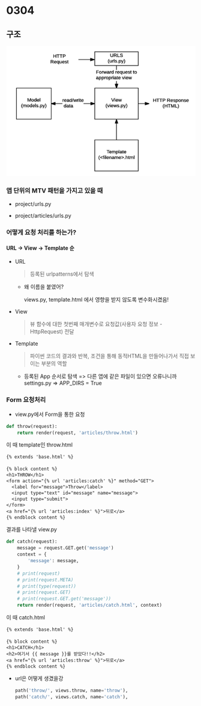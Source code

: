 # 0304 

## 구조

![image-20220304133539801](0304.assets/image-20220304133539801.png)

### 앱 단위의 MTV 패턴을 가지고 있을 때

- project/urls.py

  

- project/articles/urls.py

  

### 어떻게 요청 처리를 하는가?

#### URL -> View -> Template 순

- URL

  > 등록된 urlpatterns에서 탐색

  - 왜 이름을 붙였어?

    views.py, template.html 에서 영향을 받지 않도록 변수화시켰음!

- View

  > 뷰 함수에 대한 첫번째 매개변수로 요청값(사용자 요청 정보 - HttpRequest) 전달

- Template

  > 파이썬 코드의 결과와 반복, 조건을 통해 동적HTML을 만들어나가서 직접 보이는 부분의 역할

  - 등록된 App 순서로 탐색 => 다른 앱에 같은 파일이 있으면 오류나니까settings.py => APP_DIRS = True
  
    

### Form 요청처리

-  view.py에서 Form을 통한 요청

  ```python
  def throw(request):
      return render(request, 'articles/throw.html')
  ```

  이 때 template인 throw.html

  ```django
  {% extends 'base.html' %}
  
  {% block content %}
  <h1>THROW</h1>
  <form action="{% url 'articles:catch' %}" method="GET">
    <label for="message">Throw</label>
    <input type="text" id="message" name="message">
    <input type="submit">
  </form>
  <a href="{% url 'articles:index' %}">뒤로</a>
  {% endblock content %}
  ```

  결과를 나타낼 view.py

  ```python
  def catch(request):
      message = request.GET.get('message')
      context = {
          'message': message,
      }
      # print(request)
      # print(request.META)
      # print(type(request))
      # print(request.GET)
      # print(request.GET.get('message'))
      return render(request, 'articles/catch.html', context)
  
  ```

  이  때 catch.html

  ```django
  {% extends 'base.html' %}
  
  {% block content %}
  <h1>CATCH</h1>
  <h2>여기서 {{ message }}를 받았다!!</h2>
  <a href="{% url 'articles:throw' %}">뒤로</a>
  {% endblock content %}
  ```

- url은 어떻게 생겼을강

  ```python
  path('throw/', views.throw, name='throw'),
  path('catch/', views.catch, name='catch'),
  ```

  

  